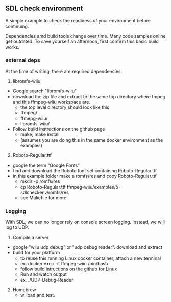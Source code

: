 ## SDL check environment

A simple example to check the readiness of your environment before continuing.

Dependencies amd build tools change over time.  Many code samples online get outdated.  To save yourself an afternoon, first confirm this basic build works.

### external deps
At the time of writing, there are required dependencies.

1. libromfs-wiiu
  -  Google search "libromfs-wiiu"
  - download the zip file and extract to the same top directory where fmpeg and this ffmpeg-wiiu workspace are.
     - the top level directory should look like this
     - ffmpeg/
     - ffmepg-wiiu/
     - libromfs-wiiu/
  - Follow build instructions on the github page
     - make; make install
     - (assumes you are doing this in the same docker environment as the examples)
2. Roboto-Regular.ttf
  - google the term "Google Fonts"
  - find and download the Roboto font set containing Roboto-Regular.ttf
  - in this example folder make a romfs/res and copy Roboto-Regular.ttf
      - mkdir -p romfs/res
      - cp Roboto-Regular.ttf ffmpeg-wiiu/examples/5-sdlcheckenv/romfs/res
      - see Makefile for more

### Logging

With SDL, we can no longer rely on console screen logging.  Instead, we will log to UDP.

1. Compile a server
 - google "wiiu udp debug" or "udp debug reader". download and extract
 - build for your platform
   - to reuse this running Linux docker container, attach a new terminal 
   - ex. docker exec -it ffmpeg-wiiu /bin/bash
   - follow build intructions on the github for Linux
   - Run and watch output
   - ex. ./UDP-Debug-Reader 

2. Homebrew
   - wiiload and test.
